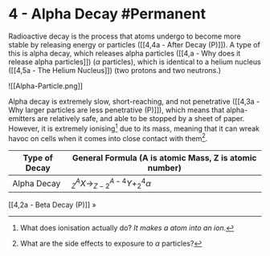 # 4 - Alpha Decay #Permanent 
Radioactive decay is the process that atoms undergo to become more stable by releasing energy or particles ([[4,4a - After Decay (P)]]). A type of this is alpha decay, which releases alpha particles ([[4,a - Why does it release alpha particles]]) ($\alpha$ particles), which is identical to a helium nucleus ([[4,5a - The Helium Nucleus]]) (two protons and two neutrons.)

![[Alpha-Particle.png]]

Alpha decay is extremely slow, short-reaching, and not penetrative ([[4,3a - Why larger particles are less penetrative (P)]]), which means that alpha-emitters are relatively safe, and able to be stopped by a sheet of paper. However, it is extremely ionising[^2] due to its mass, meaning that it can wreak havoc on cells when it comes into close contact with them[^3].

Type of Decay | General Formula (A is atomic Mass, Z is atomic number)
--- | ---
Alpha Decay | $^A_{Z}X\to^{A-4}_{Z-2}Y+^4_{2}\alpha$

[[4,2a - Beta Decay (P)]] »

[^2]: What does ionisation actually do? *It makes a atom into an ion.*
[^3]: What are the side effects to exposure to $\alpha$ particles?
